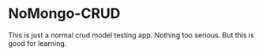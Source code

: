 # NoMongo-CRUD
This is just a normal crud model testing app. Nothing too serious. But this is good for learning.
